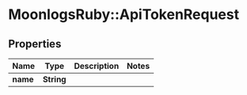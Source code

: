 # MoonlogsRuby::ApiTokenRequest

## Properties
Name | Type | Description | Notes
------------ | ------------- | ------------- | -------------
**name** | **String** |  | 

